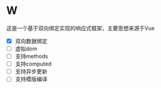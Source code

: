 # W

这是一个基于双向绑定实现的响应式框架，主要思想来源于Vue

- [x] 双向数据绑定
- [ ] 虚拟dom
- [ ] 支持methods
- [ ] 支持computed
- [ ] 支持异步更新
- [ ] 支持模版编译